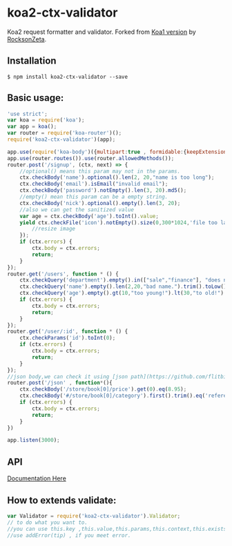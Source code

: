 koa2-ctx-validator
============

Koa2 request formatter and validator.
Forked from [Koa1 version](https://github.com/RocksonZeta/koa2-ctx-validator) by [RocksonZeta](https://github.com/RocksonZeta).

## Installation
```
$ npm install koa2-ctx-validator --save
```

## Basic usage:
```javascript
'use strict';
var koa = require('koa');
var app = koa();
var router = require('koa-router')();
require('koa2-ctx-validator')(app);

app.use(require('koa-body')({multipart:true , formidable:{keepExtensions:true}}));
app.use(router.routes()).use(router.allowedMethods());
router.post('/signup', (ctx, next) => {
	//optional() means this param may not in the params.
	ctx.checkBody('name').optional().len(2, 20,"name is too long");
	ctx.checkBody('email').isEmail("invalid email");
	ctx.checkBody('password').notEmpty().len(3, 20).md5();
	//empty() mean this param can be a empty string.
	ctx.checkBody('nick').optional().empty().len(3, 20);
	//also we can get the sanitized value 
	var age = ctx.checkBody('age').toInt().value;
	yield ctx.checkFile('icon').notEmpty().size(0,300*1024,'file too large').move("/static/icon/" , function*(file,context){
		//resize image
	});
	if (ctx.errors) {
		ctx.body = ctx.errors;
		return;
	}
});
router.get('/users', function * () {
	ctx.checkQuery('department').empty().in(["sale","finance"], "does not support this department!").len(3, 20);	
	ctx.checkQuery('name').empty().len(2,20,"bad name.").trim().toLow();
	ctx.checkQuery('age').empty().gt(10,"too young!").lt(30,"to old!").toInt();
	if (ctx.errors) {
		ctx.body = ctx.errors;
		return;
	}
});
router.get('/user/:id', function * () {
	ctx.checkParams('id').toInt(0);
	if (ctx.errors) {
		ctx.body = ctx.errors;
		return;
	}
});
//json body,we can check it using [json path](https://github.com/flitbit/json-path)(like xpath)
router.post('/json' , function*(){
	ctx.checkBody('/store/book[0]/price').get(0).eq(8.95);
	ctx.checkBody('#/store/book[0]/category').first().trim().eq('reference');
	if (ctx.errors) {
		ctx.body = ctx.errors;
		return;
	}
})

app.listen(3000);
```

## API

[Documentation Here](nathanielheitsch.dev/projects/koa2-ctx-validator)

## How to extends validate:

```javascript
var Validator = require('koa2-ctx-validator').Validator;
// to do what you want to.
//you can use this.key ,this.value,this.params,this.context,this.exists
//use addError(tip) , if you meet error.
```